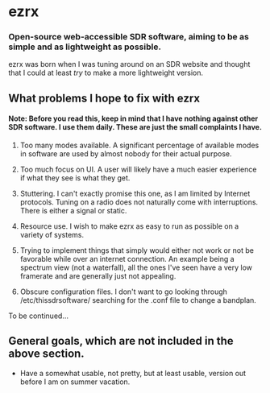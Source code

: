 # ezrx

### Open-source web-accessible SDR software, aiming to be as simple and as lightweight as possible.

ezrx was born when I was tuning around on an SDR website and thought that I could at least *try* to make a more lightweight version.

## What problems I hope to fix with ezrx

#### Note: Before you read this, keep in mind that I have nothing against other SDR software. I use them daily. These are just the small complaints I have.

1. Too many modes available. A significant percentage of available modes in software are used by almost nobody for their actual purpose.

2. Too much focus on UI. A user will likely have a much easier experience if what they see is what they get.

3. Stuttering. I can't exactly promise this one, as I am limited by Internet protocols. Tuning on a radio does not naturally come with interruptions. There is either a signal or static.

4. Resource use. I wish to make ezrx as easy to run as possible on a variety of systems.

5. Trying to implement things that simply would either not work or not be favorable while over an internet connection. An example being a spectrum view (not a waterfall), all the ones I've seen have a very low framerate and are generally just not appealing.

6. Obscure configuration files. I don't want to go looking through /etc/thissdrsoftware/ searching for the .conf file to change a bandplan.

To be continued...

## General goals, which are not included in the above section.

- Have a somewhat usable, not pretty, but at least usable, version out before I am on summer vacation.
